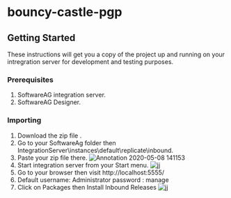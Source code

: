 # bouncy-castle-pgp

## Getting Started
These instructions will get you a copy of the project up and running on your intregration server for development and testing purposes.
### Prerequisites
1. SoftwareAG integration server.
2. SoftwareAG Designer.
### Importing
1. Download the zip file .
2. Go to your SoftwareAg folder then IntegrationServer\instances\default\replicate\inbound.
3. Paste your zip file there.
![Annotation 2020-05-08 141153](https://user-images.githubusercontent.com/60179170/81388167-82161180-9135-11ea-8e06-27c4f659ee8a.png)
4. Start integration server from your Start menu.
![jj](https://user-images.githubusercontent.com/60179170/81388383-d91be680-9135-11ea-88a8-1713f6cd6589.png)
5. Go to your browser then visit http://localhost:5555/
6. Default username: Administrator
           password : manage
7. Click on Packages then Install Inbound Releases
![jj](https://user-images.githubusercontent.com/60179170/81390581-55fc8f80-9139-11ea-9990-5665249e2cdc.png)

